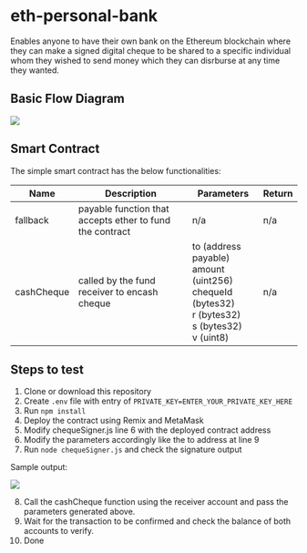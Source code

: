 # eth-personal-bank

Enables anyone to have their own bank on the Ethereum blockchain where they can make a signed digital cheque 
to be shared to a specific individual whom they wished to send money which they can disrburse at any time they wanted.

## Basic Flow Diagram

![](https://user-images.githubusercontent.com/47552061/63292374-80e54180-c293-11e9-9748-781e627cd61c.png)

## Smart Contract

The simple smart contract has the below functionalities:

| Name  | Description | Parameters  |   Return
| ------------- | ------------- | ------------- | ------------- |
| fallback  | payable function that accepts ether to fund the contract | n/a | n/a
| cashCheque  | called by the fund receiver to encash cheque | to (address payable) <br/> amount (uint256)<br/> chequeId (bytes32) <br/> r (bytes32) <br/> s (bytes32) <br/> v (uint8) | n/a

## Steps to test

1. Clone or download this repository
2. Create ```.env``` file with entry of ```PRIVATE_KEY=ENTER_YOUR_PRIVATE_KEY_HERE```
3. Run ```npm install```
4. Deploy the contract using Remix and MetaMask
5. Modify chequeSigner.js line 6 with the deployed contract address
6. Modify the parameters accordingly like the to address at line 9
7. Run ```node chequeSigner.js``` and check the signature output

Sample output:

![](https://user-images.githubusercontent.com/47552061/63294649-da03a400-c298-11e9-911c-030fda70625b.png)

8. Call the cashCheque function using the receiver account and pass the parameters generated above.
9. Wait for the transaction to be confirmed and check the balance of both accounts to verify.
10. Done
